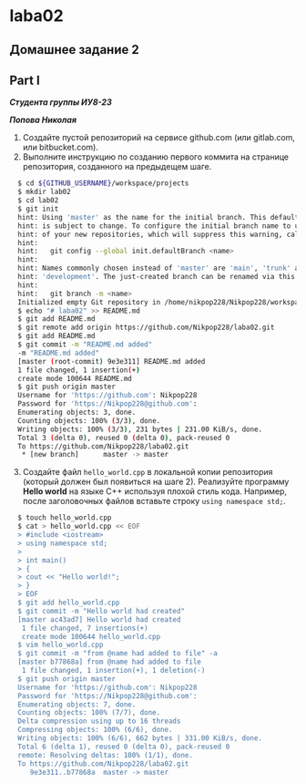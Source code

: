 # laba02

## Домашнее задание 2

## Part I

***Студента группы ИУ8-23***

***Попова Николая***

1. Создайте пустой репозиторий на сервисе github.com (или gitlab.com, или bitbucket.com).
2. Выполните инструкцию по созданию первого коммита на странице репозитория, созданного на предыдещем шаге.
```sh
  $ cd ${GITHUB_USERNAME}/workspace/projects
  $ mkdir lab02
  $ cd lab02
  $ git init
  hint: Using 'master' as the name for the initial branch. This default branch name
  hint: is subject to change. To configure the initial branch name to use in all
  hint: of your new repositories, which will suppress this warning, call:
  hint:
  hint:   git config --global init.defaultBranch <name>
  hint:
  hint: Names commonly chosen instead of 'master' are 'main', 'trunk' and
  hint: 'development'. The just-created branch can be renamed via this command:
  hint:
  hint:   git branch -m <name>
  Initialized empty Git repository in /home/nikpop228/Nikpop228/workspace/projects/laba02/.git/
  $ echo "# laba02" >> README.md
  $ git add README.md
  $ git remote add origin https://github.com/Nikpop228/laba02.git
  $ git add README.md
  $ git commit -m "README.md added"
  -m "README.md added"
  [master (root-commit) 9e3e311] README.md added
  1 file changed, 1 insertion(+)
  create mode 100644 README.md
  $ git push origin master
  Username for 'https://github.com': Nikpop228
  Password for 'https://Nikpop228@github.com':
  Enumerating objects: 3, done.
  Counting objects: 100% (3/3), done.
  Writing objects: 100% (3/3), 231 bytes | 231.00 KiB/s, done.
  Total 3 (delta 0), reused 0 (delta 0), pack-reused 0
  To https://github.com/Nikpop228/laba02.git
   * [new branch]      master -> master
```
3. Создайте файл `hello_world.cpp` в локальной копии репозитория (который должен был появиться на шаге 2). Реализуйте программу **Hello world** на языке C++ используя плохой стиль кода. Например, после заголовочных файлов вставьте строку `using namespace std;`.
```sh
  $ touch hello_world.cpp
  $ cat > hello_world.cpp << EOF
  > #include <iostream>
  > using namespace std;
  >
  > int main()
  > {
  > cout << "Hello world!";
  > }
  > EOF
  $ git add hello_world.cpp
  $ git commit -m "Hello world had created"
  [master ac43ad7] Hello world had created
   1 file changed, 7 insertions(+)
   create mode 100644 hello_world.cpp
  $ vim hello_world.cpp
  $ git commit -m "from @name had added to file" -a
  [master b77868a] from @name had added to file
   1 file changed, 1 insertion(+), 1 deletion(-)
  $ git push origin master
  Username for 'https://github.com': Nikpop228
  Password for 'https://Nikpop228@github.com':
  Enumerating objects: 7, done.
  Counting objects: 100% (7/7), done.
  Delta compression using up to 16 threads
  Compressing objects: 100% (6/6), done.
  Writing objects: 100% (6/6), 662 bytes | 331.00 KiB/s, done.
  Total 6 (delta 1), reused 0 (delta 0), pack-reused 0
  remote: Resolving deltas: 100% (1/1), done.
  To https://github.com/Nikpop228/laba02.git
     9e3e311..b77868a  master -> master